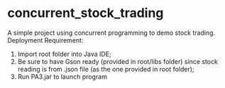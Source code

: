# concurrent_stock_trading
A simple project using concurrent programming to demo stock trading.
Deployment Requirement:
1. Import root folder into Java IDE;
2. Be sure to have Gson ready (provided in root/libs folder) since stock reading is from .json file (as the one provided in root folder);
3. Run PA3.jar to launch program